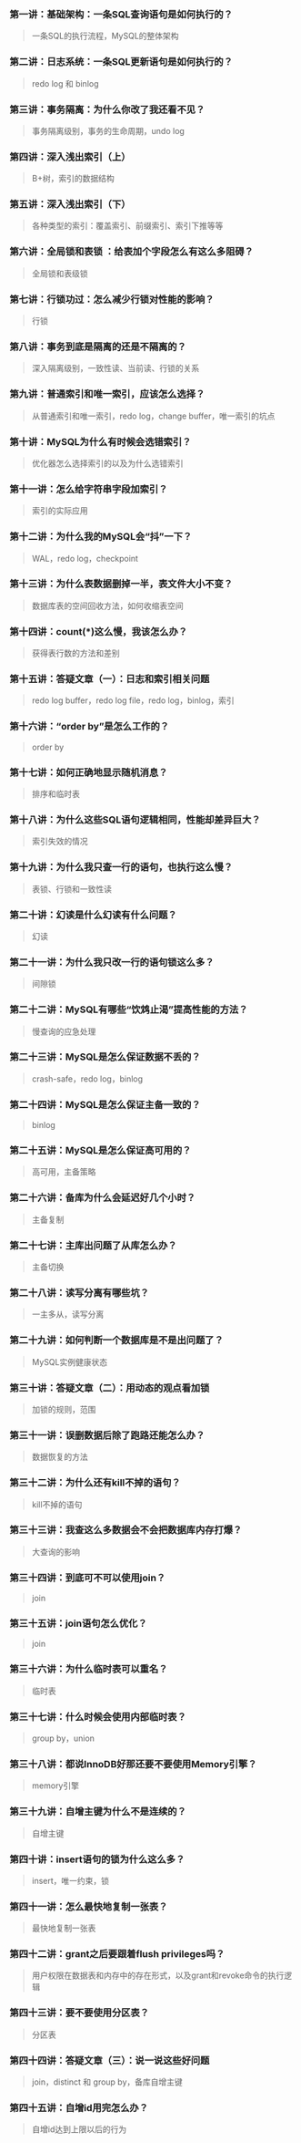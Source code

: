 ### 第一讲：基础架构：一条SQL查询语句是如何执行的？
> 一条SQL的执行流程，MySQL的整体架构

### 第二讲：日志系统：一条SQL更新语句是如何执行的？
> redo log 和 binlog
  
### 第三讲：事务隔离：为什么你改了我还看不见？
> 事务隔离级别，事务的生命周期，undo log

### 第四讲：深入浅出索引（上）
> B+树，索引的数据结构

### 第五讲：深入浅出索引（下）
> 各种类型的索引：覆盖索引、前缀索引、索引下推等等

### 第六讲：全局锁和表锁 ：给表加个字段怎么有这么多阻碍？
> 全局锁和表级锁

### 第七讲：行锁功过：怎么减少行锁对性能的影响？
> 行锁

### 第八讲：事务到底是隔离的还是不隔离的？
> 深入隔离级别，一致性读、当前读、行锁的关系

### 第九讲：普通索引和唯一索引，应该怎么选择？
> 从普通索引和唯一索引，redo log，change buffer，唯一索引的坑点

### 第十讲：MySQL为什么有时候会选错索引？
> 优化器怎么选择索引的以及为什么选错索引

### 第十一讲：怎么给字符串字段加索引？
> 索引的实际应用

### 第十二讲：为什么我的MySQL会“抖”一下？
> WAL，redo log，checkpoint

### 第十三讲：为什么表数据删掉一半，表文件大小不变？
> 数据库表的空间回收方法，如何收缩表空间

### 第十四讲：count(*)这么慢，我该怎么办？
> 获得表行数的方法和差别

### 第十五讲：答疑文章（一）：日志和索引相关问题
> redo log buffer，redo log file，redo log，binlog，索引

### 第十六讲：“order by”是怎么工作的？
> order by

### 第十七讲：如何正确地显示随机消息？
> 排序和临时表

### 第十八讲：为什么这些SQL语句逻辑相同，性能却差异巨大？
> 索引失效的情况

### 第十九讲：为什么我只查一行的语句，也执行这么慢？
> 表锁、行锁和一致性读

### 第二十讲：幻读是什么幻读有什么问题？
> 幻读

### 第二十一讲：为什么我只改一行的语句锁这么多？
> 间隙锁

### 第二十二讲：MySQL有哪些“饮鸩止渴”提高性能的方法？
> 慢查询的应急处理

### 第二十三讲：MySQL是怎么保证数据不丢的？
> crash-safe，redo log，binlog

### 第二十四讲：MySQL是怎么保证主备一致的？
>  binlog

### 第二十五讲：MySQL是怎么保证高可用的？
> 高可用，主备策略

### 第二十六讲：备库为什么会延迟好几个小时？
> 主备复制

### 第二十七讲：主库出问题了从库怎么办？
> 主备切换

### 第二十八讲：读写分离有哪些坑？
> 一主多从，读写分离

### 第二十九讲：如何判断一个数据库是不是出问题了？
> MySQL实例健康状态

### 第三十讲：答疑文章（二）：用动态的观点看加锁
> 加锁的规则，范围

### 第三十一讲：误删数据后除了跑路还能怎么办？
> 数据恢复的方法

### 第三十二讲：为什么还有kill不掉的语句？
> kill不掉的语句

### 第三十三讲：我查这么多数据会不会把数据库内存打爆？
> 大查询的影响

### 第三十四讲：到底可不可以使用join？
> join

### 第三十五讲：join语句怎么优化？
> join

### 第三十六讲：为什么临时表可以重名？
> 临时表

### 第三十七讲：什么时候会使用内部临时表？
> group by，union

### 第三十八讲：都说InnoDB好那还要不要使用Memory引擎？
> memory引擎

### 第三十九讲：自增主键为什么不是连续的？
> 自增主键

### 第四十讲：insert语句的锁为什么这么多？
> insert，唯一约束，锁

### 第四十一讲：怎么最快地复制一张表？
> 最快地复制一张表

### 第四十二讲：grant之后要跟着flush privileges吗？
> 用户权限在数据表和内存中的存在形式，以及grant和revoke命令的执行逻辑

### 第四十三讲：要不要使用分区表？
> 分区表

### 第四十四讲：答疑文章（三）：说一说这些好问题
> join，distinct 和 group by，备库自增主键

### 第四十五讲：自增id用完怎么办？
> 自增id达到上限以后的行为


